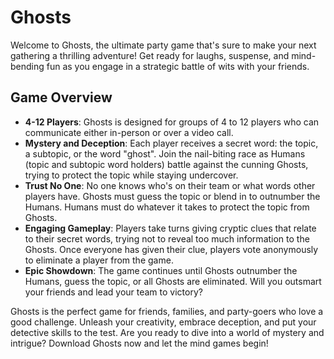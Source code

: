 # Ghosts

Welcome to Ghosts, the ultimate party game that's sure to make your next gathering a thrilling adventure! Get ready for laughs, suspense, and mind-bending fun as you engage in a strategic battle of wits with your friends.

## Game Overview

- **4-12 Players**: Ghosts is designed for groups of 4 to 12 players who can communicate either in-person or over a video call.
- **Mystery and Deception**: Each player receives a secret word: the topic, a subtopic, or the word "ghost". Join the nail-biting race as Humans (topic and subtopic word holders) battle against the cunning Ghosts, trying to protect the topic while staying undercover.
- **Trust No One**: No one knows who's on their team or what words other players have. Ghosts must guess the topic or blend in to outnumber the Humans. Humans must do whatever it takes to protect the topic from Ghosts.
- **Engaging Gameplay**: Players take turns giving cryptic clues that relate to their secret words, trying not to reveal too much information to the Ghosts. Once everyone has given their clue, players vote anonymously to eliminate a player from the game.
- **Epic Showdown**: The game continues until Ghosts outnumber the Humans, guess the topic, or all Ghosts are eliminated. Will you outsmart your friends and lead your team to victory?

Ghosts is the perfect game for friends, families, and party-goers who love a good challenge. Unleash your creativity, embrace deception, and put your detective skills to the test. Are you ready to dive into a world of mystery and intrigue? Download Ghosts now and let the mind games begin!
